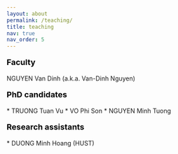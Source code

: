 ```yaml
---
layout: about
permalink: /teaching/
title: teaching
nav: true
nav_order: 5
---
```



<p style="text-align: left; color: black; font-size:18px;font-weight:bold">Faculty</p> 
NGUYEN Van Dinh (a.k.a. Van-Dinh Nguyen)


<p style="text-align: left; color: black; font-size:18px;font-weight:bold">PhD candidates</p> 
* TRUONG Tuan Vu
* VO Phi Son
* NGUYEN Minh Tuong


<p style="text-align: left; color: black; font-size:18px;font-weight:bold">Research assistants</p> 
* DUONG Minh Hoang (HUST)

